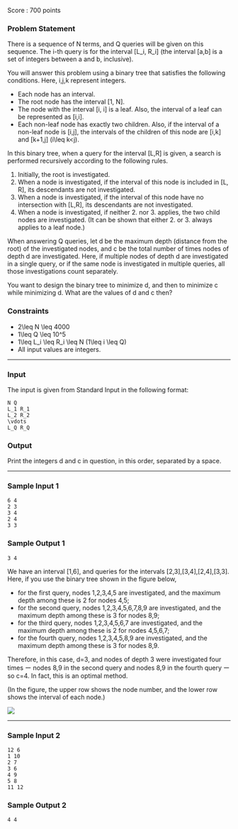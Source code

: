 Score : 700 points

### Problem Statement

There is a sequence of N terms, and Q queries will be given on this sequence. The i-th query is for the interval [L\_i, R\_i] (the interval [a,b] is a set of integers between a and b, inclusive).

You will answer this problem using a binary tree that satisfies the following conditions. Here, i,j,k represent integers.

* Each node has an interval.
* The root node has the interval [1, N].
* The node with the interval [i, i] is a leaf. Also, the interval of a leaf can be represented as [i,i].
* Each non-leaf node has exactly two children. Also, if the interval of a non-leaf node is [i,j], the intervals of the children of this node are [i,k] and [k+1,j] (i\leq k<j).

In this binary tree, when a query for the interval [L,R] is given, a search is performed recursively according to the following rules.

1. Initially, the root is investigated.
2. When a node is investigated, if the interval of this node is included in [L, R], its descendants are not investigated.
3. When a node is investigated, if the interval of this node have no intersection with [L,R], its descendants are not investigated.
4. When a node is investigated, if neither 2. nor 3. applies, the two child nodes are investigated. (It can be shown that either 2. or 3. always applies to a leaf node.)

When answering Q queries, let d be the maximum depth (distance from the root) of the investigated nodes, and c be the total number of times nodes of depth d are investigated. Here, if multiple nodes of depth d are investigated in a single query, or if the same node is investigated in multiple queries, all those investigations count separately.

You want to design the binary tree to minimize d, and then to minimize c while minimizing d. What are the values of d and c then?

### Constraints

* 2\leq N \leq 4000
* 1\leq Q \leq 10^5
* 1\leq L\_i \leq R\_i \leq N (1\leq i \leq Q)
* All input values are integers.

---

### Input

The input is given from Standard Input in the following format:

```
N Q
L_1 R_1
L_2 R_2
\vdots
L_Q R_Q
```

### Output

Print the integers d and c in question, in this order, separated by a space.

---

### Sample Input 1

```
6 4
2 3
3 4
2 4
3 3
```

### Sample Output 1

```
3 4
```

We have an interval [1,6], and queries for the intervals [2,3],[3,4],[2,4],[3,3]. Here, if you use the binary tree shown in the figure below,

* for the first query, nodes 1,2,3,4,5 are investigated, and the maximum depth among these is 2 for nodes 4,5;
* for the second query, nodes 1,2,3,4,5,6,7,8,9 are investigated, and the maximum depth among these is 3 for nodes 8,9;
* for the third query, nodes 1,2,3,4,5,6,7 are investigated, and the maximum depth among these is 2 for nodes 4,5,6,7;
* for the fourth query, nodes 1,2,3,4,5,8,9 are investigated, and the maximum depth among these is 3 for nodes 8,9.

Therefore, in this case, d=3, and nodes of depth 3 were investigated four times ー nodes 8,9 in the second query and nodes 8,9 in the fourth query ー so c=4. In fact, this is an optimal method.

(In the figure, the upper row shows the node number, and the lower row shows the interval of each node.)

![](https://img.atcoder.jp/arc164/c5776dc7ace92d9830788319820bed2d.png)

---

### Sample Input 2

```
12 6
1 10
2 7
3 6
4 9
5 8
11 12
```

### Sample Output 2

```
4 4
```
